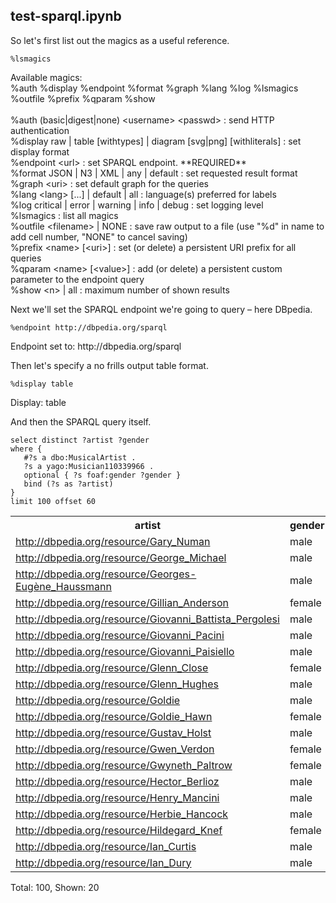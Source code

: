 
## test-sparql.ipynb

So let's first list out the magics as a useful reference.


```sparql
%lsmagics
```


<div class="krn-spql"><div class="magic-help">Available magics:<br/>%auth  %display  %endpoint  %format  %graph  %lang  %log  %lsmagics  %outfile  %prefix  %qparam  %show<br/><br/>%auth (basic|digest|none) &lt;username&gt; &lt;passwd&gt; : send HTTP authentication<br/>%display raw | table [withtypes] | diagram [svg|png] [withliterals] : set display format<br/>%endpoint &lt;url&gt; : set SPARQL endpoint. **REQUIRED**<br/>%format JSON | N3 | XML | any | default : set requested result format<br/>%graph &lt;uri&gt; : set default graph for the queries<br/>%lang &lt;lang&gt; [...] | default | all : language(s) preferred for labels<br/>%log critical | error | warning | info | debug : set logging level<br/>%lsmagics  : list all magics<br/>%outfile &lt;filename&gt; | NONE : save raw output to a file (use &quot;%d&quot; in name to add cell number, &quot;NONE&quot; to cancel saving)<br/>%prefix &lt;name&gt; [&lt;uri&gt;] : set (or delete) a persistent URI prefix for all queries<br/>%qparam &lt;name&gt; [&lt;value&gt;] : add (or delete) a persistent custom parameter to the endpoint query<br/>%show &lt;n&gt; | all : maximum number of shown results</div></div>


Next we'll set the SPARQL endpoint we're going to query – here DBpedia.


```sparql
%endpoint http://dbpedia.org/sparql
```


<div class="krn-spql"><div class="magic">Endpoint set to: http://dbpedia.org/sparql</div></div>


Then let's specify a no frills output table format.


```sparql
%display table
```


<div class="krn-spql"><div class="magic">Display: table</div></div>


And then the SPARQL query itself. 


```sparql
select distinct ?artist ?gender
where {
   #?s a dbo:MusicalArtist .
   ?s a yago:Musician110339966 .
   optional { ?s foaf:gender ?gender }
   bind (?s as ?artist)
}
limit 100 offset 60
```


<div class="krn-spql"><table><tr class=hdr><th>artist</th>
<th>gender</th></tr><tr class=odd><td class=val><a href="http://dbpedia.org/resource/Gary_Numan" target="_other">http://dbpedia.org/resource/Gary_Numan</a></td>
<td class=val>male</td></tr><tr class=even><td class=val><a href="http://dbpedia.org/resource/George_Michael" target="_other">http://dbpedia.org/resource/George_Michael</a></td>
<td class=val>male</td></tr><tr class=odd><td class=val><a href="http://dbpedia.org/resource/Georges-Eugène_Haussmann" target="_other">http://dbpedia.org/resource/Georges-Eugène_Haussmann</a></td>
<td class=val>male</td></tr><tr class=even><td class=val><a href="http://dbpedia.org/resource/Gillian_Anderson" target="_other">http://dbpedia.org/resource/Gillian_Anderson</a></td>
<td class=val>female</td></tr><tr class=odd><td class=val><a href="http://dbpedia.org/resource/Giovanni_Battista_Pergolesi" target="_other">http://dbpedia.org/resource/Giovanni_Battista_Pergolesi</a></td>
<td class=val>male</td></tr><tr class=even><td class=val><a href="http://dbpedia.org/resource/Giovanni_Pacini" target="_other">http://dbpedia.org/resource/Giovanni_Pacini</a></td>
<td class=val>male</td></tr><tr class=odd><td class=val><a href="http://dbpedia.org/resource/Giovanni_Paisiello" target="_other">http://dbpedia.org/resource/Giovanni_Paisiello</a></td>
<td class=val>male</td></tr><tr class=even><td class=val><a href="http://dbpedia.org/resource/Glenn_Close" target="_other">http://dbpedia.org/resource/Glenn_Close</a></td>
<td class=val>female</td></tr><tr class=odd><td class=val><a href="http://dbpedia.org/resource/Glenn_Hughes" target="_other">http://dbpedia.org/resource/Glenn_Hughes</a></td>
<td class=val>male</td></tr><tr class=even><td class=val><a href="http://dbpedia.org/resource/Goldie" target="_other">http://dbpedia.org/resource/Goldie</a></td>
<td class=val>male</td></tr><tr class=odd><td class=val><a href="http://dbpedia.org/resource/Goldie_Hawn" target="_other">http://dbpedia.org/resource/Goldie_Hawn</a></td>
<td class=val>female</td></tr><tr class=even><td class=val><a href="http://dbpedia.org/resource/Gustav_Holst" target="_other">http://dbpedia.org/resource/Gustav_Holst</a></td>
<td class=val>male</td></tr><tr class=odd><td class=val><a href="http://dbpedia.org/resource/Gwen_Verdon" target="_other">http://dbpedia.org/resource/Gwen_Verdon</a></td>
<td class=val>female</td></tr><tr class=even><td class=val><a href="http://dbpedia.org/resource/Gwyneth_Paltrow" target="_other">http://dbpedia.org/resource/Gwyneth_Paltrow</a></td>
<td class=val>female</td></tr><tr class=odd><td class=val><a href="http://dbpedia.org/resource/Hector_Berlioz" target="_other">http://dbpedia.org/resource/Hector_Berlioz</a></td>
<td class=val>male</td></tr><tr class=even><td class=val><a href="http://dbpedia.org/resource/Henry_Mancini" target="_other">http://dbpedia.org/resource/Henry_Mancini</a></td>
<td class=val>male</td></tr><tr class=odd><td class=val><a href="http://dbpedia.org/resource/Herbie_Hancock" target="_other">http://dbpedia.org/resource/Herbie_Hancock</a></td>
<td class=val>male</td></tr><tr class=even><td class=val><a href="http://dbpedia.org/resource/Hildegard_Knef" target="_other">http://dbpedia.org/resource/Hildegard_Knef</a></td>
<td class=val>female</td></tr><tr class=odd><td class=val><a href="http://dbpedia.org/resource/Ian_Curtis" target="_other">http://dbpedia.org/resource/Ian_Curtis</a></td>
<td class=val>male</td></tr><tr class=even><td class=val><a href="http://dbpedia.org/resource/Ian_Dury" target="_other">http://dbpedia.org/resource/Ian_Dury</a></td>
<td class=val>male</td></tr></table><div class="tinfo">Total: 100, Shown: 20</div></div>


